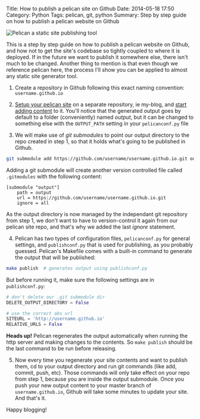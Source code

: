 Title: How to publish a pelican site on Github
Date: 2014-05-18 17:50
Category: Python
Tags: pelican, git, python
Summary: Step by step guide on how to publish a pelican website on Github


![Pelican a static site publishing tool](/images/pelican-a-static-site-publishing-tool-github.png)

This is a step by step guide on how to publish a pelican website on Github, and
how not to get the site's codebase so tightly coupled to where it is deployed.
If in the future we want to publish it somewhere else, there isn't much to be
changed. Another thing to mention is that even though we reference pelican
here, the process I'll show you can be applied to almost any static site
generator tool.

1) Create a repository in Github following this exact naming convention:
`username.github.io`

2) [Setup your pelican site][1] on a separate repository, ie my-blog, and
[start adding content][2] to it. You'll notice that the generated output goes
by default to a folder (conveniently) named *output*, but it can be changed to
something else with the `OUTPUT_PATH` setting in your `pelicanconf.py` file

3) We will make use of *git submodules* to point our output directory to the
repo created in step 1, so that it holds what's going to be published in Github.

```bash
git submodule add https://github.com/username/username.github.io.git output
```

Adding a git submodule will create another version controlled file called
`.gitmodules` with the following content:

```
[submodule "output"]
    path = output
    url = https://github.com/username/username.github.io.git
    ignore = all
```

As the output directory is now managed by the independant git repository
from step 1, we don't want to have to version-control it again from our pelican
site repo, and that's why we added the last *ignore* statement.

4) Pelican has two types of configuration files, `pelicanconf.py` for general
settings, and `publishconf.py` that is used for publishing, as you probably
guessed. Pelican's Makefile comes with a built-in command to generate the
output that will be published:

```bash
make publish  # generates output using publishconf.py
```

But before running it, make sure the following settings are in `publishconf.py`:

```python
# don't delete our .git submodule dir
DELETE_OUTPUT_DIRECTORY = False

# use the correct abs url
SITEURL = 'http://username.github.io'
RELATIVE_URLS = False
```

**Heads up!** Pelican regenerates the output automatically when running the http
server and making changes to the contents. So `make publish` should be the last
command to be run before releasing.

5) Now every time you regenerate your site contents and want to publish them, cd
to your output directory and run git commands (like add, commit, push, etc).
Those commands will only take effect on your repo from step 1, because you are
inside the output submodule. Once you push your new output content to your master
branch of `username.github.io`, Github will take some minutes to update your site.
And that's it.

Happy blogging!


[1]: http://docs.getpelican.com/en/latest/install.html#kickstart-your-site
[2]: http://docs.getpelican.com/en/latest/content.html#writing-content
